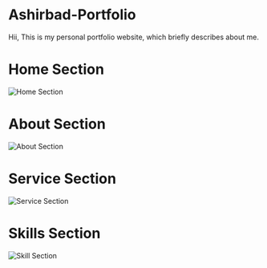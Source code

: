 # Ashirbad-Portfolio
 Hii, This is my personal portfolio website, which briefly describes about me.
 
# Home Section

![Home Section](https://user-images.githubusercontent.com/36065206/94988990-fa6eea80-058e-11eb-9282-8cf7ba7603cc.png)

# About Section
![About Section](https://user-images.githubusercontent.com/36065206/94988993-fd69db00-058e-11eb-86cb-34ee7ae79034.png)

# Service Section
![Service Section](https://user-images.githubusercontent.com/36065206/94988996-ff339e80-058e-11eb-873d-82c8d03b604b.png)

# Skills Section
![Skill Section](https://user-images.githubusercontent.com/36065206/94988998-0064cb80-058f-11eb-8fdc-d83e7f4cb0f7.png)
